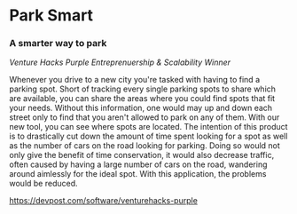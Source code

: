 # Park Smart
### A smarter way to park
*Venture Hacks Purple Entreprenuership & Scalability Winner*


Whenever you drive to a new city you're tasked with having to find a parking spot. Short of tracking every single parking spots to share which are available, you can share the areas where you could find spots that fit your needs. Without this information, one would may up and down each street only to find that you aren't allowed to park on any of them. With our new tool, you can see where spots are located. The intention of this product is to drastically cut down the amount of time spent looking for a spot as well as the number of cars on the road looking for parking. Doing so would not only give the benefit of time conservation, it would also decrease traffic, often caused by having a large number of cars on the road, wandering around aimlessly for the ideal spot. With this application, the problems would be reduced.


https://devpost.com/software/venturehacks-purple
